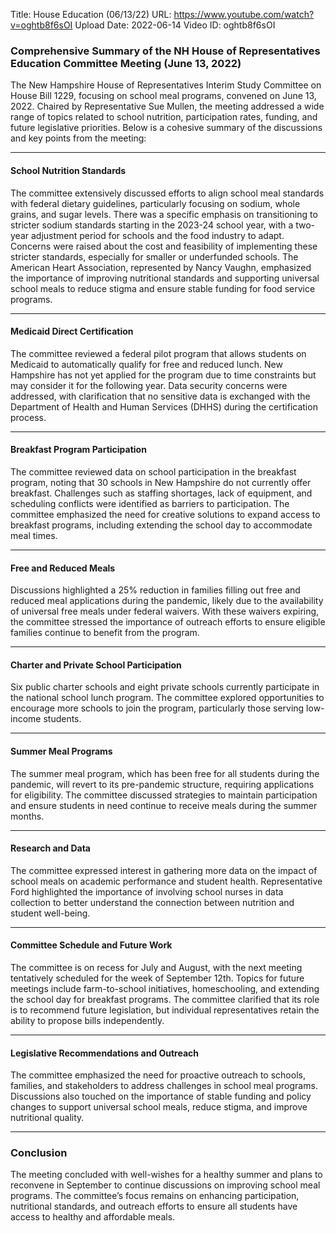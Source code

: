 Title: House Education (06/13/22)
URL: https://www.youtube.com/watch?v=oghtb8f6sOI
Upload Date: 2022-06-14
Video ID: oghtb8f6sOI

### Comprehensive Summary of the NH House of Representatives Education Committee Meeting (June 13, 2022)

The New Hampshire House of Representatives Interim Study Committee on House Bill 1229, focusing on school meal programs, convened on June 13, 2022. Chaired by Representative Sue Mullen, the meeting addressed a wide range of topics related to school nutrition, participation rates, funding, and future legislative priorities. Below is a cohesive summary of the discussions and key points from the meeting:

---

#### **School Nutrition Standards**
The committee extensively discussed efforts to align school meal standards with federal dietary guidelines, particularly focusing on sodium, whole grains, and sugar levels. There was a specific emphasis on transitioning to stricter sodium standards starting in the 2023-24 school year, with a two-year adjustment period for schools and the food industry to adapt. Concerns were raised about the cost and feasibility of implementing these stricter standards, especially for smaller or underfunded schools. The American Heart Association, represented by Nancy Vaughn, emphasized the importance of improving nutritional standards and supporting universal school meals to reduce stigma and ensure stable funding for food service programs.

---

#### **Medicaid Direct Certification**
The committee reviewed a federal pilot program that allows students on Medicaid to automatically qualify for free and reduced lunch. New Hampshire has not yet applied for the program due to time constraints but may consider it for the following year. Data security concerns were addressed, with clarification that no sensitive data is exchanged with the Department of Health and Human Services (DHHS) during the certification process.

---

#### **Breakfast Program Participation**
The committee reviewed data on school participation in the breakfast program, noting that 30 schools in New Hampshire do not currently offer breakfast. Challenges such as staffing shortages, lack of equipment, and scheduling conflicts were identified as barriers to participation. The committee emphasized the need for creative solutions to expand access to breakfast programs, including extending the school day to accommodate meal times.

---

#### **Free and Reduced Meals**
Discussions highlighted a 25% reduction in families filling out free and reduced meal applications during the pandemic, likely due to the availability of universal free meals under federal waivers. With these waivers expiring, the committee stressed the importance of outreach efforts to ensure eligible families continue to benefit from the program.

---

#### **Charter and Private School Participation**
Six public charter schools and eight private schools currently participate in the national school lunch program. The committee explored opportunities to encourage more schools to join the program, particularly those serving low-income students.

---

#### **Summer Meal Programs**
The summer meal program, which has been free for all students during the pandemic, will revert to its pre-pandemic structure, requiring applications for eligibility. The committee discussed strategies to maintain participation and ensure students in need continue to receive meals during the summer months.

---

#### **Research and Data**
The committee expressed interest in gathering more data on the impact of school meals on academic performance and student health. Representative Ford highlighted the importance of involving school nurses in data collection to better understand the connection between nutrition and student well-being.

---

#### **Committee Schedule and Future Work**
The committee is on recess for July and August, with the next meeting tentatively scheduled for the week of September 12th. Topics for future meetings include farm-to-school initiatives, homeschooling, and extending the school day for breakfast programs. The committee clarified that its role is to recommend future legislation, but individual representatives retain the ability to propose bills independently.

---

#### **Legislative Recommendations and Outreach**
The committee emphasized the need for proactive outreach to schools, families, and stakeholders to address challenges in school meal programs. Discussions also touched on the importance of stable funding and policy changes to support universal school meals, reduce stigma, and improve nutritional quality.

---

### **Conclusion**
The meeting concluded with well-wishes for a healthy summer and plans to reconvene in September to continue discussions on improving school meal programs. The committee’s focus remains on enhancing participation, nutritional standards, and outreach efforts to ensure all students have access to healthy and affordable meals.